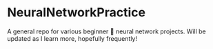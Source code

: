 # NeuralNetworkPractice
A general repo for various beginner 🔰 neural network projects. 
Will be updated as I learn more, hopefully frequently!
